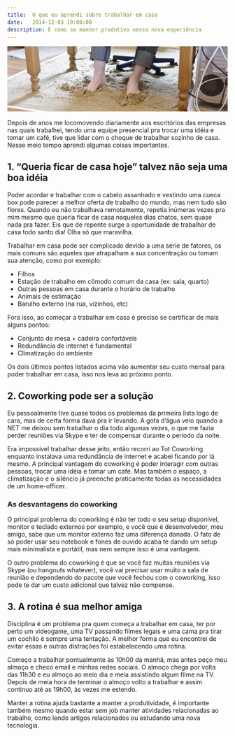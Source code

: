 ```yaml
---
title:  O que eu aprendi sobre trabalhar em casa
date:   2014-12-03 19:00:00
description: E como se manter produtivo nessa nova experiência
---
```


![Trabalhando em casa](/assets/images/posts/trabalhar-em-casa.jpeg)

Depois de anos me locomovendo diariamente aos escritórios das empresas nas quais trabalhei, tendo uma equipe presencial pra trocar uma idéia e tomar um café, tive que lidar com o choque de trabalhar sozinho de casa.
Nesse meio tempo aprendi algumas coisas importantes.

## 1. “Queria ficar de casa hoje” talvez não seja uma boa idéia

Poder acordar e trabalhar com o cabelo assanhado e vestindo uma cueca box pode parecer a melhor oferta de trabalho do mundo, mas nem tudo são flores. Quando eu não trabalhava remotamente, repetia inúmeras vezes pra mim mesmo que queria ficar de casa naqueles dias chatos, sem quase nada pra fazer. Eis que de repente surge a oportunidade de trabalhar de casa todo santo dia! Olha só que maravilha.

Trabalhar em casa pode ser complicado devido a uma série de fatores, os mais comuns são aqueles que atrapalham a sua concentração ou tomam sua atenção, como por exemplo:

- Filhos
- Estação de trabalho em cômodo comum da casa (ex: sala, quarto)
- Outras pessoas em casa durante o horário de trabalho
- Animais de estimação
- Barulho externo (na rua, vizinhos, etc)

Fora isso, ao começar a trabalhar em casa é preciso se certificar de mais alguns pontos:

- Conjunto de mesa + cadeira confortáveis
- Redundância de internet é fundamental
- Climatização do ambiente

Os dois últimos pontos listados acima vão aumentar seu custo mensal para poder trabalhar em casa, isso nos leva ao próximo ponto.

## 2. Coworking pode ser a solução

Eu pessoalmente tive quase todos os problemas da primeira lista logo de cara, mas de certa forma dava pra ir levando. A gota d’água veio quando a NET me deixou sem trabalhar o dia todo algumas vezes, o que me fazia perder reuniões via Skype e ter de compensar durante o período da noite.

Era impossível trabalhar desse jeito, então recorri ao Tot Coworking enquanto instalava uma redundância de internet e acabei ficando por lá mesmo. A principal vantagem do coworking é poder interagir com outras pessoas, trocar uma idéia e tomar um café. Mas também o espaço, a climatização e o silêncio já preenche praticamente todas as necessidades de um home-officer.

### As desvantagens do coworking

O principal problema do coworking é não ter todo o seu setup disponível, monitor e teclado externos por exemplo, e você que é desenvolvedor, meu amigo, sabe que um monitor externo faz uma diferença danada. O fato de só poder usar seu notebook e fones de ouvido acaba te dando um setup mais minimalista e portátil, mas nem sempre isso é uma vantagem.

O outro problema do coworking é que se você faz muitas reuniões via Skype (ou hangouts whatever), você vai precisar usar muito a sala de reunião e dependendo do pacote que você fechou com o coworking, isso pode te dar um custo adicional que talvez não compense.

## 3. A rotina é sua melhor amiga

Disciplina é um problema pra quem começa a trabalhar em casa, ter por perto um videogame, uma TV passando filmes legais e uma cama pra tirar um cochilo é sempre uma tentação. A melhor forma que eu encontrei de evitar essas e outras distrações foi estabelecendo uma rotina.

Começo a trabalhar pontualmente às 10h00 da manhã, mas antes peço meu almoço e checo email e minhas redes sociais. O almoço chega por volta das 11h30 e eu almoço ao meio dia e meia assistindo algum filme na TV. Depois de meia hora de terminar o almoço volto a trabalhar e assim continuo até as 19h00, às vezes me estendo.

Manter a rotina ajuda bastante a manter a produtividade, é importante também mesmo quando estar sem job manter atividades relacionadas ao trabalho, como lendo artigos relacionados ou estudando uma nova tecnologia.
